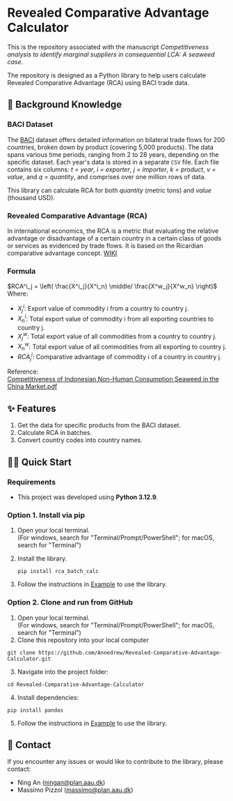 # Revealed Comparative Advantage Calculator

This is the repository associated with the manuscript _Competitiveness analysis to identify marginal suppliers in consequential LCA: A seaweed case_. 

The repository is designed as a Python library to help users calculate Revealed Comparative Advantage (RCA) using BACI trade data.

## 📖 Background Knowledge 

### BACI Dataset
The [BACI](https://www.cepii.fr/CEPII/en/bdd_modele/bdd_modele_item.asp?id=37) dataset offers detailed information on bilateral trade flows for 200 countries, broken down by product (covering 5,000 products). The data spans various time periods, ranging from 2 to 28 years, depending on the specific dataset. Each year's data is stored in a separate `CSV` file. Each file contains six columns: _t = year_, _i = exporter_, _j = importer_, _k = product_, _v = value_, and _q = quantity_, and comprises over one million rows of data. 

This library can calculate RCA for both _quantity_ (metric tons) and _value_ (thousand USD).

### Revealed Comparative Advantage (RCA)
In international economics, the RCA is a metric that evaluating the relative advantage or disadvantage of a certain country in a certain class of goods or services as evidenced by trade flows. It is based on the Ricardian comparative advantage concept. [WIKI](https://en.wikipedia.org/wiki/Revealed_comparative_advantage)  

### Formula
$RCA^i_j = \left( \frac{X^i_j}{X^i_n} \middle/ \frac{X^w_j}{X^w_n} \right)$ 
Where:
- $X^i_j$: Export value of commodity i from a country to country j.
- $X^i_n$: Total export value of commodity i from all exporting countries to country j.
- $X^w_j$: Total export value of all commodities from a country to country j.
- $X^w_n$: Total export value of all commodities from all exporting to country j.
- $RCA^i_j$: Comparative advantage of commodity i of a country in country j.
  
Reference:  
[Competitiveness of Indonesian Non-Human Consumption Seaweed in the China Market.pdf](https://github.com/user-attachments/files/17606696/Competitiveness.of.Indonesian.Non-Human.Consumption.Seaweed.in.the.China.Market.pdf)  

## ✨ Features
1. Get the data for specific products from the BACI dataset.
2. Calculate RCA in batches.
3. Convert country codes into country names.

## 👩‍💻 Quick Start 
### Requirements
- This project was developed using **Python 3.12.9**.

### Option 1. Install via pip
1. Open your local terminal.  
(For windows, search for "Terminal/Prompt/PowerShell"; for macOS, search for "Terminal")

2. Install the library.
   ```
   pip install rca_batch_calc
   ```
3. Follow the instructions in [Example](https://github.com/Annedrew/Revealed-Comparative-Advantage-Calculator/blob/main/example_notebook.ipynb) to use the library. 

### Option 2. Clone and run from GitHub
1. Open your local terminal.  
(For windows, search for "Terminal/Prompt/PowerShell"; for macOS, search for "Terminal")
2. Clone this repository into your local computer
```
git clone https://github.com/Annedrew/Revealed-Comparative-Advantage-Calculator.git
```
3. Navigate into the project folder:
```
cd Revealed-Comparative-Advantage-Calculator
```
4. Install dependencies:
```
pip install pandas
```
5. Follow the instructions in [Example](https://github.com/Annedrew/Revealed-Comparative-Advantage-Calculator/blob/main/example_notebook.ipynb) to use the library. 

## 💬 Contact
If you encounter any issues or would like to contribute to the library, please contact: 
  - Ning An (ningan@plan.aau.dk)
  - Massimo Pizzol (massimo@plan.aau.dk)
